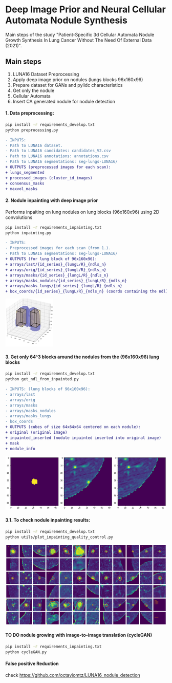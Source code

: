 # Deep Image Prior and Neural Cellular Automata Nodule Synthesis
Main steps of the study "Patient-Specific 3d Cellular Automata Nodule Growth Synthesis In Lung Cancer Without The Need Of External Data (2021)".

## Main steps
1. LUNA16 Dataset Preprocessing
1. Apply deep image prior on nodules (lungs blocks 96x160x96)
1. Prepare dataset for GANs and pylidc characteristics 
1. Get only the nodule
1. Cellular Automata
1. Insert CA generated nodule for nodule detection


#### 1. Data preprocessing:
```bash
pip install -r requirements_develop.txt
python preprocessing.py
```
```diff
- INPUTS:
- Path to LUNA16 dataset.
- Path to LUNA16 candidates: candidates_V2.csv
- Path to LUNA16 annotations: annotations.csv
- Path to LUNA16 segmentations: seg-lungs-LUNA16/ 
+ OUTPUTS (preprocessed images for each scan):
+ lungs_segmented
+ processed_images (cluster_id_images)
+ consensus_masks
+ maxvol_masks
```

#### 2. Nodule inpainting with deep image prior
Performs inpaiting on lung nodules on lung blocks (96x160x96) using 2D convolutions
```bash
pip install -r requirements_inpainting.txt
python inpainting.py
```
```diff
- INPUTS:
- Preprocessed images for each scan (from 1.).
- Path to LUNA16 segmentations: seg-lungs-LUNA16/ 
+ OUTPUTS (for lung block of 96x160x96):
+ arrays/last/{id_series}_{lungL/R}_{ndls_n}
+ arrays/orig/{id_series}_{lungL/R}_{ndls_n}
+ arrays/masks/{id_series}_{lungL/R}_{ndls_n}
+ arrays/masks_nodules/{id_series}_{lungL/R}_{ndls_n}
+ arrays/masks_lungs/{id_series}_{lungL/R}_{ndls_n}
+ box_coords/{id_series}_{lungL/R}_{ndls_n} (coords containing the ndl)
```
<img src="figures_github/lungs_blocks.png" width="150" height="150" />

#### 3. Get only 64^3 blocks around the nodules from the (96x160x96) lung blocks
```bash
pip install -r requirements_develop.txt
python get_ndl_from_inpainted.py
```
```diff
- INPUTS: (lung blocks of 96x160x96):
- arrays/last
- arrays/orig
- arrays/masks
- arrays/masks_nodules
- arrays/masks_lungs
- box_coords
+ OUTPUTS (cubes of size 64x64x64 centered on each nodule):
+ original (original image)
+ inpainted_inserted (nodule inpainted inserted into original image)
+ mask
+ nodule_info
```
![image_synthesis](figures_github/cubes_32_size.png?raw=true) 

#### 3.1. To check nodule inpainting results: 
```bash
pip install -r requirements_develop.txt
python utils/plot_inpainting_quality_control.py
```
![inpainting_QC](figures_github/inpain_qc_subset1_from_36.png?raw=true) 

#### TO DO nodule growing with image-to-image translation (cycleGAN)
```bash
pip install -r requirements_inpainting.txt
python cycleGAN.py
```

#### False positive Reduction
check https://github.com/octaviomtz/LUNA16_nodule_detection